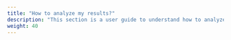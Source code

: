 ```yaml
---
title: "How to analyze my results?"
description: "This section is a user guide to understand how to analyze the results of my assessment"
weight: 40
---
```

